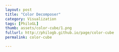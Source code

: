 ```yaml
---
layout: post
title: "Color Decomposer"
category: Visualization
tags: [PhiloGL]
thumb: assets/color-cube/1.png
fullurl: http://philogb.github.io/page/color-cube
permalink: color-cube

---
```




